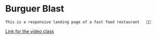 # Burguer Blast
    This is a responsive landing page of a fast food restaurant   🍔🏪

<a href="https://www.youtube.com/watch?v=G8rUCF3BY6s">Link for the video class</a>
